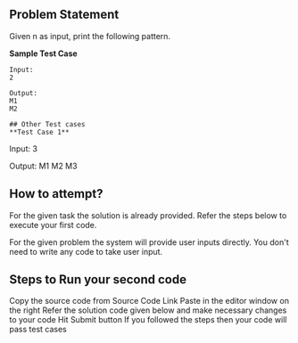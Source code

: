 ## Problem Statement
Given n as input, print the following pattern.

**Sample Test Case**
```
Input:
2

Output:
M1
M2

## Other Test cases
**Test Case 1**
```

Input:
3

Output:
M1
M2
M3

## How to attempt?
For the given task the solution is already provided. Refer the steps below to execute your first code.

For the given problem the system will provide user inputs directly. You don't need to write any code to take user input.

## Steps to Run your second code
Copy the source code from Source Code Link
Paste in the editor window on the right
Refer the solution code given below and make necessary changes to your code
Hit Submit button
If you followed the steps then your code will pass test cases
